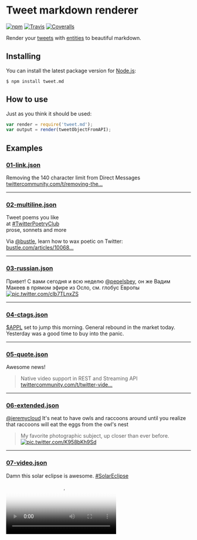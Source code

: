 # Tweet markdown renderer

[![npm](https://img.shields.io/npm/v/tweet.md.svg?style=flat-square)](https://www.npmjs.com/package/tweet.md)
[![Travis](https://img.shields.io/travis/silentroach/tweet.md.svg?style=flat-square&label=travis)](https://travis-ci.org/silentroach/tweet.md)
[![Coveralls](https://img.shields.io/coveralls/silentroach/tweet.md.svg?style=flat-square&label=coverage)](https://coveralls.io/r/silentroach/tweet.md)

Render your [tweets](https://dev.twitter.com/overview/api/tweets) with [entities](https://dev.twitter.com/overview/api/entities) to beautiful markdown.

## Installing

You can install the latest package version for [Node.js](https://nodejs.org):

```
$ npm install tweet.md
```

## How to use

Just as you think it should be used:

```js
var render = require('tweet.md');
var output = render(tweetObjectFromAPI);
```

## Examples

<!-- CUT -->

### [01-link.json](examples/01-link.json)

Removing the 140 character limit from Direct Messages [twittercommunity.com/t/removing-the…](https://t.co/h0I2M3P2vm "https://twittercommunity.com/t/removing-the-140-character-limit-from-direct-messages/41348/")
- - -

### [02-multiline.json](examples/02-multiline.json)

Tweet poems you like  
at [#TwitterPoetryClub](https://twitter.com/search?q=%23TwitterPoetryClub)  
prose, sonnets and more  
  
Via [@bustle](https://twitter.com/bustle "Bustle"), learn how to wax poetic on Twitter: [bustle.com/articles/10068…](http://t.co/vItyyGqX7R "http://www.bustle.com/articles/100683-twitterpoetryclub-members-share-their-love-of-poetry-in-140-characters-or-less")
- - -

### [03-russian.json](examples/03-russian.json)

Привет! С вами сегодня и всю неделю [@pepelsbey](https://twitter.com/pepelsbey "Вадим Макеев"), он же Вадим Макеев в прямом эфире из Осло, см. глобус Европы [![pic.twitter.com/clb7TLnxZS](https://pbs.twimg.com/media/CMmXNIHWcAAwhs3.jpg)](http://t.co/clb7TLnxZS "http://twitter.com/jsunderhood/status/633203477540380672/photo/1")
- - -

### [04-ctags.json](examples/04-ctags.json)

[$APPL](https://twitter.com/search?q=%23APPL&src=ctag) set to jump this morning. General rebound in the market today. Yesterday was a good time to buy into the panic.
- - -

### [05-quote.json](examples/05-quote.json)

Awesome news! 
> Native video support in REST and Streaming API [twittercommunity.com/t/twitter-vide…](https://t.co/VrFm1qGZnF "https://twittercommunity.com/t/twitter-video-now-supported-in-rest-and-streaming-api/31258")
- - -

### [06-extended.json](examples/06-extended.json)

[@jeremycloud](https://twitter.com/jeremycloud "/dev/cloud/jeremy") It's neat to have owls and raccoons around until you realize that raccoons will eat the eggs from the owl's nest 
> My favorite photographic subject, up closer than ever before. [![pic.twitter.com/K958bKh9Sd](https://pbs.twimg.com/media/CcVSOwJVIAAKwE6.jpg)](https://t.co/K958bKh9Sd "http://twitter.com/jeremycloud/status/704059336788606976/photo/1")
- - -

### [07-video.json](examples/07-video.json)

Damn this solar eclipse is awesome. [#SolarEclipse](https://twitter.com/search?q=%23SolarEclipse) <video poster="https://pbs.twimg.com/ext_tw_video_thumb/899693864172232706/pu/img/DRLBFGz0Gt4oN-4H.jpg" controls><source src="https://video.twimg.com/ext_tw_video/899693864172232706/pu/pl/AyUHxhfygw8YoHiQ.m3u8" type="application/x-mpegURL">,<source src="https://video.twimg.com/ext_tw_video/899693864172232706/pu/vid/180x320/vqFZP8UV_VAYMyRR.mp4" type="video/mp4">,<source src="https://video.twimg.com/ext_tw_video/899693864172232706/pu/vid/720x1280/T7DuiNzmi2yJn66y.mp4" type="video/mp4">,<source src="https://video.twimg.com/ext_tw_video/899693864172232706/pu/vid/360x640/h43MtfO6SVkB35po.mp4" type="video/mp4"></video>

